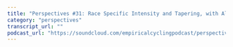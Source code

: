 ```yaml
---
title: "Perspectives #31: Race Specific Intensity and Tapering, with Alex Carmona"
category: "perspectives"
transcript_url: ""
podcast_url: "https://soundcloud.com/empiricalcyclingpodcast/perspectives-31-race-specific-intensity-and-tapering-with-alex-carmona"
---
```

